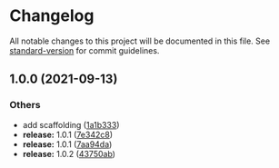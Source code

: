 # Changelog

All notable changes to this project will be documented in this file. See [standard-version](https://github.com/conventional-changelog/standard-version) for commit guidelines.

## 1.0.0 (2021-09-13)


### Others

* add scaffolding ([1a1b333](https://github.com/autero1/hugdemo-infrastructure-modules/commit/1a1b333a03ea48f679c6653e1f5affd5a6df93e8))
* **release:** 1.0.1 ([7e342c8](https://github.com/autero1/hugdemo-infrastructure-modules/commit/7e342c80385c69a68945e3364f05e4093cf48085))
* **release:** 1.0.1 ([7aa94da](https://github.com/autero1/hugdemo-infrastructure-modules/commit/7aa94da7f87bc1e33f48ace0ecbf1f833595f380))
* **release:** 1.0.2 ([43750ab](https://github.com/autero1/hugdemo-infrastructure-modules/commit/43750ab8db32bb1a50367f63cdd4401f19a43fc3))
